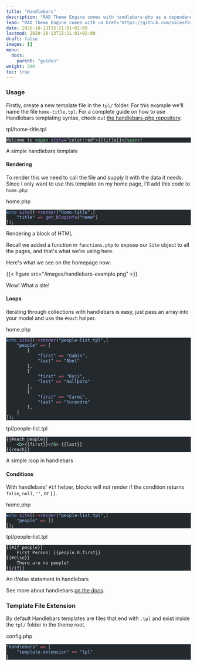 ```yaml
---
title: "Handlebars"
description: "RAD Theme Engine comes with handlebars-php as a dependancy, here's how to use it."
lead: "RAD Theme Engine comes with <a href='https://github.com/salesforce/handlebars-php'>handlebars-php</a> as a dependancy, here's how to use and configure it."
date: 2020-10-13T15:21:01+02:00
lastmod: 2020-10-13T15:21:01+02:00
draft: false
images: []
menu:
  docs:
    parent: "guides"
weight: 300
toc: true
---
```


### Usage

Firstly, create a new template file in the `tpl/` folder. For this example we'll name the file `home-title.tpl`. For a complete guide on how to use Handlebars templating syntax, check out [the handlebars-php repository](https://github.com/salesforce/handlebars-php).

<div class="code-heading">tpl/home-title.tpl</div>

<pre class="torchlight" style="background-color: #24292e; --theme-selection-background: #39414a;" data-torchlight-processed="3449c9e5e332f1dbb81505cd739fbf3f"><code data-language="html"><!-- Syntax highlighted by torchlight.dev --><div class='line'><span style="color: #E1E4E8;">Welcome to &lt;</span><span style="color: #85E89D;">span</span><span style="color: #E1E4E8;"> </span><span style="color: #B392F0;">style</span><span style="color: #E1E4E8;">=</span><span style="color: #9ECBFF;">&quot;</span><span style="color: #E1E4E8;">color:red&quot;</span><span style="color: #E1E4E8;">&gt;{{title}}&lt;/</span><span style="color: #85E89D;">span</span><span style="color: #E1E4E8;">&gt;!</span></div><textarea data-torchlight-original="true" style="display: none !important;">&lt;xmp&gt;Welcome to &lt;span style="color:red"&gt;{{title}}&lt;/span&gt;!&lt;/xmp&gt;
</textarea></code></pre>

<div class="code-caption">A simple handlebars template</div>

#### Rendering

To render this we need to call the file and supply it with the data it needs. Since I only want to use this template on my home page, I'll add this code to `home.php`:

<div class="code-heading">home.php</div>

<pre class="torchlight" style="background-color: #24292e; --theme-selection-background: #39414a;" data-torchlight-processed="3449c9e5e332f1dbb81505cd739fbf3f"><code data-language="php"><!-- Syntax highlighted by torchlight.dev --><div class='line'><span style="color: #79B8FF;">echo</span><span style="color: #E1E4E8;"> </span><span style="color: #B392F0;">site</span><span style="color: #E1E4E8;">()</span><span style="color: #F97583;">-&gt;</span><span style="color: #B392F0;">render</span><span style="color: #E1E4E8;">(</span><span style="color: #9ECBFF;">&quot;home-title&quot;</span><span style="color: #E1E4E8;">,[</span></div><div class='line'><span style="color: #E1E4E8;">    </span><span style="color: #9ECBFF;">&quot;title&quot;</span><span style="color: #E1E4E8;"> </span><span style="color: #F97583;">=&gt;</span><span style="color: #E1E4E8;"> </span><span style="color: #B392F0;">get_bloginfo</span><span style="color: #E1E4E8;">(</span><span style="color: #9ECBFF;">&quot;name&quot;</span><span style="color: #E1E4E8;">)</span></div><div class='line'><span style="color: #E1E4E8;">]);</span></div><textarea data-torchlight-original="true" style="display: none !important;">echo site()-&gt;render("home-title",[
    "title" =&gt; get_bloginfo("name")
]);
</textarea></code></pre>

<div class="code-caption">Rendering a block of HTML</div>

Recall we added a function in `functions.php` to expose our `Site` object to all the pages, and that's what we're using here.

Here's what we see on the homepage now:

{{< figure src="/images/handlebars-example.png" >}}

Wow! What a site!

#### Loops

Iterating through collections with handlebars is easy, just pass an array into your model and use the `#each` helper.

<div class="code-heading">home.php</div>

<pre class="torchlight has-focus-lines" style="background-color: #24292e; --theme-selection-background: #39414a;" data-torchlight-processed="3449c9e5e332f1dbb81505cd739fbf3f"><code data-language="php"><!-- Syntax highlighted by torchlight.dev --><div class='line line-focus'><span style="color: #79B8FF;">echo</span><span style="color: #E1E4E8;"> </span><span style="color: #B392F0;">site</span><span style="color: #E1E4E8;">()</span><span style="color: #F97583;">-&gt;</span><span style="color: #B392F0;">render</span><span style="color: #E1E4E8;">(</span><span style="color: #9ECBFF;">&quot;people-list.tpl&quot;</span><span style="color: #E1E4E8;">,[ </span></div><div class='line line-focus'><span style="color: #E1E4E8;">    </span><span style="color: #9ECBFF;">&quot;people&quot;</span><span style="color: #E1E4E8;"> </span><span style="color: #F97583;">=&gt;</span><span style="color: #E1E4E8;"> [</span></div><div class='line'><span style="color: #E1E4E8;">        [</span></div><div class='line'><span style="color: #E1E4E8;">            </span><span style="color: #9ECBFF;">&quot;first&quot;</span><span style="color: #E1E4E8;"> </span><span style="color: #F97583;">=&gt;</span><span style="color: #E1E4E8;"> </span><span style="color: #9ECBFF;">&quot;Gabin&quot;</span><span style="color: #E1E4E8;">,</span></div><div class='line'><span style="color: #E1E4E8;">            </span><span style="color: #9ECBFF;">&quot;last&quot;</span><span style="color: #E1E4E8;"> </span><span style="color: #F97583;">=&gt;</span><span style="color: #E1E4E8;"> </span><span style="color: #9ECBFF;">&quot;Ábel&quot;</span></div><div class='line'><span style="color: #E1E4E8;">        ],</span></div><div class='line line-focus'><span style="color: #E1E4E8;">        [ </span></div><div class='line line-focus'><span style="color: #E1E4E8;">            </span><span style="color: #9ECBFF;">&quot;first&quot;</span><span style="color: #E1E4E8;"> </span><span style="color: #F97583;">=&gt;</span><span style="color: #E1E4E8;"> </span><span style="color: #9ECBFF;">&quot;Koji&quot;</span><span style="color: #E1E4E8;">, </span></div><div class='line line-focus'><span style="color: #E1E4E8;">            </span><span style="color: #9ECBFF;">&quot;last&quot;</span><span style="color: #E1E4E8;"> </span><span style="color: #F97583;">=&gt;</span><span style="color: #E1E4E8;"> </span><span style="color: #9ECBFF;">&quot;Hallþóra&quot;</span></div><div class='line line-focus'><span style="color: #E1E4E8;">        ],</span></div><div class='line'><span style="color: #E1E4E8;">        [</span></div><div class='line'><span style="color: #E1E4E8;">            </span><span style="color: #9ECBFF;">&quot;first&quot;</span><span style="color: #E1E4E8;"> </span><span style="color: #F97583;">=&gt;</span><span style="color: #E1E4E8;"> </span><span style="color: #9ECBFF;">&quot;Carmi&quot;</span><span style="color: #E1E4E8;">,</span></div><div class='line'><span style="color: #E1E4E8;">            </span><span style="color: #9ECBFF;">&quot;last&quot;</span><span style="color: #E1E4E8;"> </span><span style="color: #F97583;">=&gt;</span><span style="color: #E1E4E8;"> </span><span style="color: #9ECBFF;">&quot;Surendra&quot;</span></div><div class='line'><span style="color: #E1E4E8;">        ],</span></div><div class='line'><span style="color: #E1E4E8;">    ]</span></div><div class='line'><span style="color: #E1E4E8;">]);</span></div><textarea data-torchlight-original="true" style="display: none !important;">echo site()-&gt;render("people-list.tpl",[ // [tl! focus:1]
    "people" =&gt; [
        [
            "first" =&gt; "Gabin",
            "last" =&gt; "Ábel"
        ],
        [ // [tl! focus:3]
            "first" =&gt; "Koji", 
            "last" =&gt; "Hallþóra"
        ],
        [
            "first" =&gt; "Carmi",
            "last" =&gt; "Surendra"
        ],
    ]
]);
</textarea></code></pre>

<div class="code-heading">tpl/people-list.tpl</div>

<pre class="torchlight" style="background-color: #24292e; --theme-selection-background: #39414a;" data-torchlight-processed="3449c9e5e332f1dbb81505cd739fbf3f"><code data-language="html"><!-- Syntax highlighted by torchlight.dev --><div class='line'><span style="color: #E1E4E8;">{{#each people}}</span></div><div class='line'><span style="color: #E1E4E8;">    &lt;</span><span style="color: #85E89D;">b</span><span style="color: #E1E4E8;">&gt;{{first}}&lt;/</span><span style="color: #85E89D;">b</span><span style="color: #E1E4E8;">&gt; {{last}}</span></div><div class='line'><span style="color: #E1E4E8;">{{/each}}</span></div><textarea data-torchlight-original="true" style="display: none !important;">&lt;xmp&gt;{{#each people}}
    &lt;b&gt;{{first}}&lt;/b&gt; {{last}}
{{/each}}
&lt;/xmp&gt;
</textarea></code></pre>

<div class="code-caption">A simple loop in handlebars</div>

#### Conditions

With handlebars' `#if` helper, blocks will not render if the condition returns `false`, `null`, `''`, or `[]`.

<div class="code-heading">home.php</div>

<pre class="torchlight" style="background-color: #24292e; --theme-selection-background: #39414a;" data-torchlight-processed="3449c9e5e332f1dbb81505cd739fbf3f"><code data-language="php"><!-- Syntax highlighted by torchlight.dev --><div class='line'><span style="color: #79B8FF;">echo</span><span style="color: #E1E4E8;"> </span><span style="color: #B392F0;">site</span><span style="color: #E1E4E8;">()</span><span style="color: #F97583;">-&gt;</span><span style="color: #B392F0;">render</span><span style="color: #E1E4E8;">(</span><span style="color: #9ECBFF;">&quot;people-list.tpl&quot;</span><span style="color: #E1E4E8;">,[</span></div><div class='line'><span style="color: #E1E4E8;">    </span><span style="color: #9ECBFF;">&quot;people&quot;</span><span style="color: #E1E4E8;"> </span><span style="color: #F97583;">=&gt;</span><span style="color: #E1E4E8;"> []</span></div><div class='line'><span style="color: #E1E4E8;">]);</span></div><textarea data-torchlight-original="true" style="display: none !important;">echo site()-&gt;render("people-list.tpl",[
    "people" =&gt; []
]);
</textarea></code></pre>

<div class="code-heading">tpl/people-list.tpl</div>

<pre class="torchlight" style="background-color: #24292e; --theme-selection-background: #39414a;" data-torchlight-processed="3449c9e5e332f1dbb81505cd739fbf3f"><code data-language="html"><!-- Syntax highlighted by torchlight.dev --><div class='line'><span style="color: #E1E4E8;">{{#if people}}</span></div><div class='line'><span style="color: #E1E4E8;">    First Person: {{people.0.first}}</span></div><div class='line'><span style="color: #E1E4E8;">{{#else}}</span></div><div class='line'><span style="color: #E1E4E8;">    There are no people!</span></div><div class='line'><span style="color: #E1E4E8;">{{/if}}</span></div><textarea data-torchlight-original="true" style="display: none !important;">{{#if people}}
    First Person: {{people.0.first}}
{{#else}}
    There are no people!
{{/if}}
</textarea></code></pre>

<div class="code-caption">An if/else statement in handlebars</div>

See more about handlebars [on the docs](https://github.com/salesforce/handlebars-php).


### Template File Extension

By default Handlebars templates are files that end with `.tpl` and exist inside the `tpl/` folder in the theme root.

<div class="code-heading">config.php</div>

<pre class="torchlight" style="background-color: #24292e; --theme-selection-background: #39414a;" data-torchlight-processed="3449c9e5e332f1dbb81505cd739fbf3f"><code data-language="php"><!-- Syntax highlighted by torchlight.dev --><div class='line'><span style="color: #9ECBFF;">&quot;handlebars&quot;</span><span style="color: #E1E4E8;"> </span><span style="color: #F97583;">=&gt;</span><span style="color: #E1E4E8;"> [</span></div><div class='line'><span style="color: #E1E4E8;">    </span><span style="color: #9ECBFF;">&quot;template-extension&quot;</span><span style="color: #E1E4E8;"> </span><span style="color: #F97583;">=&gt;</span><span style="color: #E1E4E8;"> </span><span style="color: #9ECBFF;">&quot;tpl&quot;</span></div><div class='line'><span style="color: #E1E4E8;">]</span></div><textarea data-torchlight-original="true" style="display: none !important;">"handlebars" =&gt; [
    "template-extension" =&gt; "tpl"
]
</textarea></code></pre>
